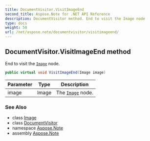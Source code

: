 ```yaml
---
title: DocumentVisitor.VisitImageEnd
second_title: Aspose.Note for .NET API Reference
description: DocumentVisitor method. End to visit the Image node
type: docs
weight: 50
url: /net/aspose.note/documentvisitor/visitimageend/
---
```

## DocumentVisitor.VisitImageEnd method

End to visit the [`Image`](../../image/) node.

```csharp
public virtual void VisitImageEnd(Image image)
```

| Parameter | Type | Description |
| --- | --- | --- |
| image | Image | The [`Image`](../../image/) node. |

### See Also

* class [Image](../../image/)
* class [DocumentVisitor](../)
* namespace [Aspose.Note](../../documentvisitor/)
* assembly [Aspose.Note](../../../)


